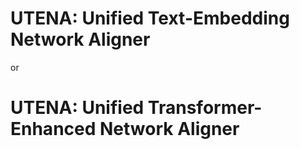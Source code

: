 # UTENA: Unified Text-Embedding Network Aligner
or
# UTENA: Unified Transformer-Enhanced Network Aligner